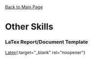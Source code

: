 [Back to Main Page](README.md)
# Other Skills
### LaTex Report/Document Template
[Latex](https://github.com/JamesBaierski/JB/blob/main/PYTHON%20IMPORTS/Latex%20template.pdf){:target="_blank" rel="noopener"}
